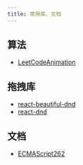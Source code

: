 ```yaml
---
title: 常用库、文档
---
```


## 算法

- [LeetCodeAnimation](https://github.com/MisterBooo/LeetCodeAnimation)

## 拖拽库

- [react-beautiful-dnd](https://github.com/atlassian/react-beautiful-dnd)
- [react-dnd](https://github.com/react-dnd/react-dnd)

## 文档

- [ECMAScript262](https://github.com/docschina/ecma262)
